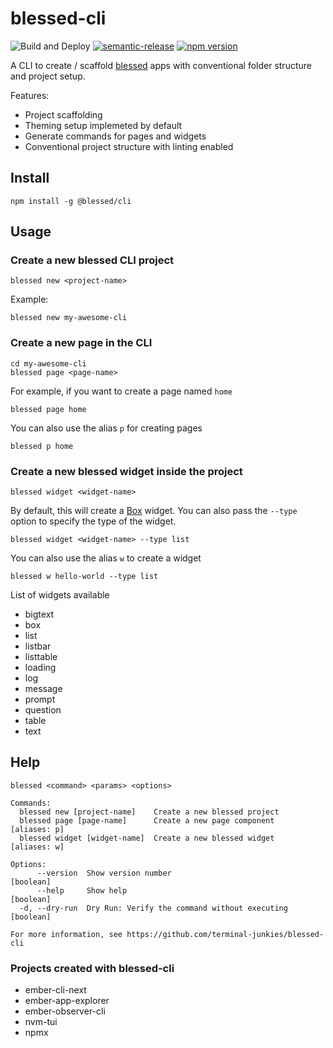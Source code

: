 # blessed-cli

![Build and Deploy](https://github.com/blessedjs/cli/Build%20and%20Deploy/badge.svg)
[![semantic-release](https://img.shields.io/badge/%20%20%F0%9F%93%A6%F0%9F%9A%80-semantic--release-e10079.svg)](https://github.com/semantic-release/semantic-release)
[![npm version](http://img.shields.io/npm/v/@blessed/cli.svg?style=flat)](https://npmjs.org/package/@blessed/cli "View this project on npm")


A CLI to create / scaffold [blessed](https://github.com/chjj/blessed) apps with conventional folder structure and project setup.

Features:
- Project scaffolding
- Theming setup implemeted by default
- Generate commands for pages and widgets
- Conventional project structure with linting enabled

## Install 

```
npm install -g @blessed/cli
```

## Usage

### Create a new blessed CLI project
```
blessed new <project-name>
```

Example:
```
blessed new my-awesome-cli
```

### Create a new page in the CLI
```
cd my-awesome-cli
blessed page <page-name>
```

For example, if you want to create a page named `home`
```
blessed page home
```

You can also use the alias `p` for creating pages
```
blessed p home
```

### Create a new blessed widget inside the project
```
blessed widget <widget-name>
```
By default, this will create a [Box](https://github.com/chjj/blessed#box-from-element) widget.
You can also pass the `--type` option to specify the type of the widget.

```
blessed widget <widget-name> --type list
```

You can also use the alias `w` to create a widget
```
blessed w hello-world --type list
```

List of widgets available
- bigtext
- box
- list
- listbar
- listtable
- loading
- log
- message
- prompt
- question
- table
- text


## Help
```
blessed <command> <params> <options>

Commands:
  blessed new [project-name]    Create a new blessed project
  blessed page [page-name]      Create a new page component         [aliases: p]
  blessed widget [widget-name]  Create a new blessed widget         [aliases: w]

Options:
      --version  Show version number                                   [boolean]
      --help     Show help                                             [boolean]
  -d, --dry-run  Dry Run: Verify the command without executing         [boolean]

For more information, see https://github.com/terminal-junkies/blessed-cli

```

### Projects created with blessed-cli
- ember-cli-next
- ember-app-explorer
- ember-observer-cli
- nvm-tui
- npmx
